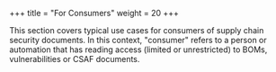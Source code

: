 +++
title = "For Consumers"
weight = 20
+++

This section covers typical use cases for consumers of supply chain security documents. In this context, "consumer" refers to a person or automation that has reading access (limited or unrestricted) to BOMs, vulnerabilities or CSAF documents.

